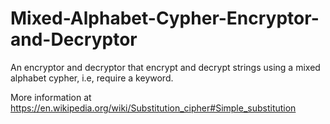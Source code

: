 # Mixed-Alphabet-Cypher-Encryptor-and-Decryptor
An encryptor and decryptor that encrypt and decrypt strings using a mixed alphabet cypher, i.e, require a keyword.

More information at https://en.wikipedia.org/wiki/Substitution_cipher#Simple_substitution
